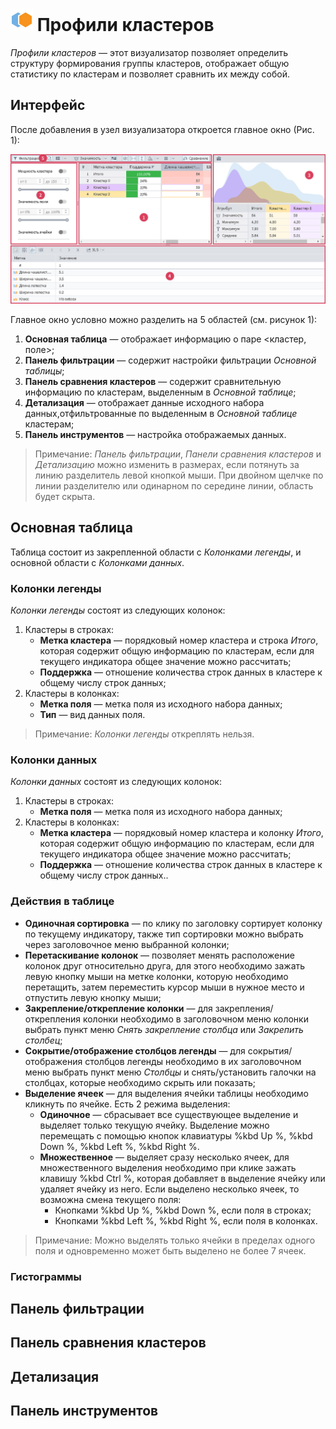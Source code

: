 # ![](../../images/icons/components/cluster-profiles_default.svg) Профили кластеров

*Профили кластеров* — этот визуализатор позволяет определить структуру формирования группы кластеров, отображает общую статистику по кластерам и позволяет сравнить их между собой.

## Интерфейс

После добавления в узел визуализатора откроется главное окно (Рис. 1):

![Главное окно визуализатора "Профили кластеров".](./images/cluster-profilies-areas.png)

Главное окно условно можно разделить на 5 областей (см. рисунок 1):

1. **Основная таблица** — отображает информацию о паре <кластер, поле>;
2. **Панель фильтрации** — содержит настройки фильтрации *Основной таблицы*;
3. **Панель сравнения кластеров** — содержит сравнительную информацию по кластерам, выделенным в *Основной таблице*;
4. **Детализация** — отображает данные исходного набора данных,отфильтрованные по выделенным в *Основной таблице* кластерам;
5. **Панель инструментов** — настройка отображаемых данных.

>Примечание: *Панель фильтрации*, *Панели сравнения кластеров* и *Детализацию* можно изменить в размерах, если потянуть за линию разделитель левой кнопкой мыши. При двойном щелчке по линии разделителю или одинарном по середине линии, область будет скрыта.

## Основная таблица

Таблица состоит из закрепленной области с *Колонками легенды*, и основной области с *Колонками данных*.

### Колонки легенды

*Колонки легенды* состоят из следующих колонок:

1. Кластеры в строках:
   * **Метка кластера** — порядковый номер кластера и строка *Итого*, которая содержит общую информацию по кластерам, если для текущего индикатора общее значение можно рассчитать;
   * **Поддержка** — отношение количества строк данных в кластере к общему числу строк данных;
2. Кластеры в колонках:
   * **Метка поля** — метка поля из исходного набора данных;
   * **Тип** — вид данных поля.

>Примечание: *Колонки легенды* откреплять нельзя.

### Колонки данных

*Колонки данных* состоят из следующих колонок:

1. Кластеры в строках:
   * **Метка поля** — метка поля из исходного набора данных;
2. Кластеры в колонках:
   * **Метка кластера** — порядковый номер кластера и колонку *Итого*, которая содержит общую информацию по кластерам, если для текущего индикатора общее значение можно рассчитать;
   * **Поддержка** — отношение количества строк данных в кластере к общему числу строк данных..

### Действия в таблице

* **Одиночная сортировка** — по клику по заголовку сортирует колонку по текущему индикатору, также тип сортировки можно выбрать через заголовочное меню выбранной колонки;
* **Перетаскивание колонок** — позволяет менять расположение колонок друг относительно друга, для этого необходимо зажать левую кнопку мыши на метке колонки, которую необходимо перетащить, затем переместить курсор мыши в нужное место и отпустить левую кнопку мыши;
* **Закрепление/открепление колонки** — для закрепления/открепления колонки необходимо в заголовочном меню колонки выбрать пункт меню *Снять закрепление столбца* или *Закрепить столбец*;
* **Сокрытие/отображение столбцов легенды** — для сокрытия/отображения столбцов легенды необходимо в их заголовочном меню выбрать пункт меню *Столбцы* и снять/установить галочки на столбцах, которые необходимо скрыть или показать;
* **Выделение ячеек** — для выделения ячейки таблицы необходимо кликнуть по ячейке. Есть 2 режима выделения:
    * **Одиночное** — сбрасывает все существующее выделение и выделяет только текущую ячейку. Выделение можно перемещать с помощью кнопок клавиатуры %kbd Up %, %kbd Down %, %kbd Left %, %kbd Right %.
    * **Множественное** — выделяет сразу несколько ячеек, для множественного выделения необходимо при клике зажать клавишу %kbd Ctrl %, которая добавляет в выделение ячейку или удаляет ячейку из него. Если выделено несколько ячеек, то возможна смена текущего поля:
      * Кнопками %kbd Up %, %kbd Down %, если поля в строках;
      * Кнопками %kbd Left %, %kbd Right %, если поля в колонках.

>Примечание: Можно выделять только ячейки в пределах одного поля и одновременно может быть выделено не более 7 ячеек.

### Гистограммы

## Панель фильтрации

## Панель сравнения кластеров

## Детализация

## Панель инструментов